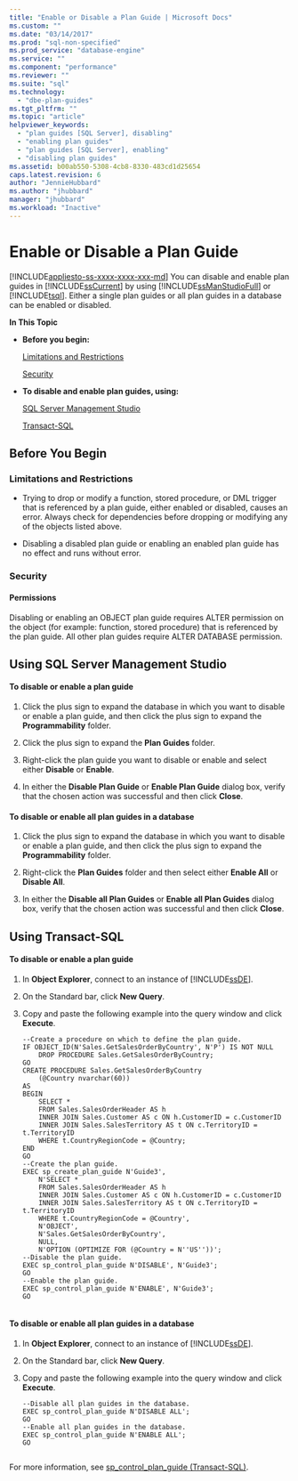 ```yaml
---
title: "Enable or Disable a Plan Guide | Microsoft Docs"
ms.custom: ""
ms.date: "03/14/2017"
ms.prod: "sql-non-specified"
ms.prod_service: "database-engine"
ms.service: ""
ms.component: "performance"
ms.reviewer: ""
ms.suite: "sql"
ms.technology: 
  - "dbe-plan-guides"
ms.tgt_pltfrm: ""
ms.topic: "article"
helpviewer_keywords: 
  - "plan guides [SQL Server], disabling"
  - "enabling plan guides"
  - "plan guides [SQL Server], enabling"
  - "disabling plan guides"
ms.assetid: b00ab550-5308-4cb8-8330-483cd1d25654
caps.latest.revision: 6
author: "JennieHubbard"
ms.author: "jhubbard"
manager: "jhubbard"
ms.workload: "Inactive"
---
```

# Enable or Disable a Plan Guide
[!INCLUDE[appliesto-ss-xxxx-xxxx-xxx-md](../../includes/appliesto-ss-xxxx-xxxx-xxx-md.md)]
  You can disable and enable plan guides in [!INCLUDE[ssCurrent](../../includes/sscurrent-md.md)] by using [!INCLUDE[ssManStudioFull](../../includes/ssmanstudiofull-md.md)] or [!INCLUDE[tsql](../../includes/tsql-md.md)]. Either a single plan guides or all plan guides in a database can be enabled or disabled.  
  
 **In This Topic**  
  
-   **Before you begin:**  
  
     [Limitations and Restrictions](#Restrictions)  
  
     [Security](#Security)  
  
-   **To disable and enable plan guides, using:**  
  
     [SQL Server Management Studio](#SSMSProcedure)  
  
     [Transact-SQL](#TsqlProcedure)  
  
##  <a name="BeforeYouBegin"></a> Before You Begin  
  
###  <a name="Restrictions"></a> Limitations and Restrictions  
  
-   Trying to drop or modify a function, stored procedure, or DML trigger that is referenced by a plan guide, either enabled or disabled, causes an error. Always check for dependencies before dropping or modifying any of the objects listed above.  
  
-   Disabling a disabled plan guide or enabling an enabled plan guide has no effect and runs without error.  
  
###  <a name="Security"></a> Security  
  
####  <a name="Permissions"></a> Permissions  
 Disabling or enabling an OBJECT plan guide requires ALTER permission on the object (for example: function, stored procedure) that is referenced by the plan guide. All other plan guides require ALTER DATABASE permission.  
  
##  <a name="SSMSProcedure"></a> Using SQL Server Management Studio  
  
#### To disable or enable a plan guide  
  
1.  Click the plus sign to expand the database in which you want to disable or enable a plan guide, and then click the plus sign to expand the **Programmability** folder.  
  
2.  Click the plus sign to expand the **Plan Guides** folder.  
  
3.  Right-click the plan guide you want to disable or enable and select either **Disable** or **Enable**.  
  
4.  In either the **Disable Plan Guide** or **Enable Plan Guide** dialog box, verify that the chosen action was successful and then click **Close**.  
  
#### To disable or enable all plan guides in a database  
  
1.  Click the plus sign to expand the database in which you want to disable or enable a plan guide, and then click the plus sign to expand the **Programmability** folder.  
  
2.  Right-click the **Plan Guides** folder and then select either **Enable All** or **Disable All**.  
  
3.  In either the **Disable all Plan Guides** or **Enable all Plan Guides** dialog box, verify that the chosen action was successful and then click **Close**.  
  
##  <a name="TsqlProcedure"></a> Using Transact-SQL  
  
#### To disable or enable a plan guide  
  
1.  In **Object Explorer**, connect to an instance of [!INCLUDE[ssDE](../../includes/ssde-md.md)].  
  
2.  On the Standard bar, click **New Query**.  
  
3.  Copy and paste the following example into the query window and click **Execute**.  
  
    ```  
    --Create a procedure on which to define the plan guide.  
    IF OBJECT_ID(N'Sales.GetSalesOrderByCountry', N'P') IS NOT NULL  
        DROP PROCEDURE Sales.GetSalesOrderByCountry;  
    GO  
    CREATE PROCEDURE Sales.GetSalesOrderByCountry   
        (@Country nvarchar(60))  
    AS  
    BEGIN  
        SELECT *  
        FROM Sales.SalesOrderHeader AS h   
        INNER JOIN Sales.Customer AS c ON h.CustomerID = c.CustomerID  
        INNER JOIN Sales.SalesTerritory AS t ON c.TerritoryID = t.TerritoryID  
        WHERE t.CountryRegionCode = @Country;  
    END  
    GO  
    --Create the plan guide.  
    EXEC sp_create_plan_guide N'Guide3',  
        N'SELECT *  
        FROM Sales.SalesOrderHeader AS h   
        INNER JOIN Sales.Customer AS c ON h.CustomerID = c.CustomerID  
        INNER JOIN Sales.SalesTerritory AS t ON c.TerritoryID = t.TerritoryID  
        WHERE t.CountryRegionCode = @Country',  
        N'OBJECT',  
        N'Sales.GetSalesOrderByCountry',  
        NULL,  
        N'OPTION (OPTIMIZE FOR (@Country = N''US''))';  
    --Disable the plan guide.  
    EXEC sp_control_plan_guide N'DISABLE', N'Guide3';  
    GO  
    --Enable the plan guide.  
    EXEC sp_control_plan_guide N'ENABLE', N'Guide3';  
    GO  
  
    ```  
  
#### To disable or enable all plan guides in a database  
  
1.  In **Object Explorer**, connect to an instance of [!INCLUDE[ssDE](../../includes/ssde-md.md)].  
  
2.  On the Standard bar, click **New Query**.  
  
3.  Copy and paste the following example into the query window and click **Execute**.  
  
    ```  
    --Disable all plan guides in the database.  
    EXEC sp_control_plan_guide N'DISABLE ALL';  
    GO  
    --Enable all plan guides in the database.  
    EXEC sp_control_plan_guide N'ENABLE ALL';  
    GO  
  
    ```  
  
 For more information, see [sp_control_plan_guide &#40;Transact-SQL&#41;](../../relational-databases/system-stored-procedures/sp-control-plan-guide-transact-sql.md).  
  
  
